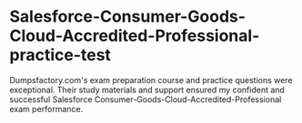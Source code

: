 # Salesforce-Consumer-Goods-Cloud-Accredited-Professional-practice-test
Dumpsfactory.com's exam preparation course and practice questions were exceptional. Their study materials and support ensured my confident and successful Salesforce Consumer-Goods-Cloud-Accredited-Professional exam performance.
